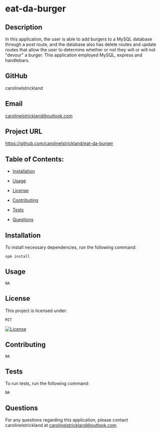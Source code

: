 # eat-da-burger
 
  ## Description

  In this application, the user is able to add burgers to a MySQL database through a post route, and the database also has delete routes and update routes that allow the user to determine whether or not they will or will not "devour" a burger. This application employed MySQL, express and handlebars.

  ## GitHub

  carolinelstrickland

  ## Email

  carolinelstrickland@outlook.com

  ## Project URL

  https://github.com/carolinelstrickland/eat-da-burger


  ## Table of Contents:

  * [Installation](#installation)

  * [Usage](#usage)

  * [License](#license)

  * [Contributing](#contributing)

  * [Tests](#tests)

  * [Questions](#questions)
 
  ## Installation

  To install necessary dependencies, run the following command:
  ```
  npm install
  ```

  ## Usage

  ```
  NA
  ```

  ## License

  This project is licensed under:

  ```  
  MIT
  ```
    
  [![License](https://img.shields.io/badge/License-MIT-yellow.svg)](https://opensource.org/licenses/MIT)

  ## Contributing

  ```
  NA
  ```

  ## Tests

  To run tests, run the following command:
  ```
  NA
  ```
  
  ## Questions

  For any questions regarding this application, please contact carolinelstrickland at carolinelstrickland@outlook.com.

  
